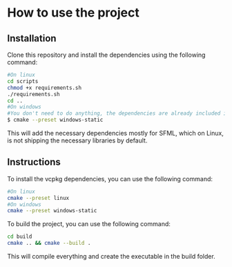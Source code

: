 # How to use the project

## Installation

Clone this repository and install the dependencies using the following command:

```bash
#On linux
cd scripts
chmod +x requirements.sh
./requirements.sh
cd ..
#On windows
#You don't need to do anything, the dependencies are already included in the following command :
$ cmake --preset windows-static
```

This will add the necessary dependencies mostly for SFML, which on Linux, is not shipping the necessary libraries by default.

## Instructions

To install the vcpkg dependencies, you can use the following command:

```bash
#On linux
cmake --preset linux
#On windows
cmake --preset windows-static
```

To build the project, you can use the following command:

```bash
cd build
cmake .. && cmake --build .
```

This will compile everything and create the executable in the build folder.
